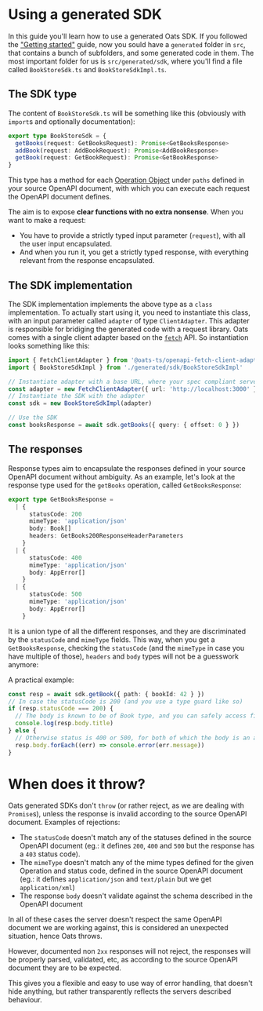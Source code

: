 # Using a generated SDK

In this guide you'll learn how to use a generated Oats SDK. If you followed the ["Getting started"](OpenAPI_GettingStarted) guide, now you sould have a `generated` folder in `src`, that contains a bunch of subfolders, and some generated code in them. The most important folder for us is `src/generated/sdk`, where you'll find a file called `BookStoreSdk.ts` and `BookStoreSdkImpl.ts`.

## The SDK type

The content of `BookStoreSdk.ts` will be something like this (obviously with `import`s and optionally documentation):

```typescript
export type BookStoreSdk = {
  getBooks(request: GetBooksRequest): Promise<GetBooksResponse>
  addBook(request: AddBookRequest): Promise<AddBookResponse>
  getBook(request: GetBookRequest): Promise<GetBookResponse>
}
```

This type has a method for each [Operation Object](https://spec.openapis.org/oas/v3.1.0#operation-object) under `paths` defined in your source OpenAPI document, with which you can execute each request the OpenAPI document defines.

The aim is to expose **clear functions with no extra nonsense**. When you want to make a request:

- You have to provide a strictly typed input parameter (`request`), with all the user input encapsulated.
- And when you run it, you get a strictly typed response, with everything relevant from the response encapsulated.

## The SDK implementation

The SDK implementation implements the above type as a `class` implementation. To actually start using it, you need to instantiate this class, with an input parameter called `adapter` of type `ClientAdapter`. This adapter is responsible for bridiging the generated code with a request library. Oats comes with a single client adapter based on the [`fetch`](https://developer.mozilla.org/en-US/docs/Web/API/Fetch_API/Using_Fetch) API. So instantiation looks something like this:

```typescript
import { FetchClientAdapter } from '@oats-ts/openapi-fetch-client-adapter'
import { BookStoreSdkImpl } from './generated/sdk/BookStoreSdkImpl'

// Instantiate adapter with a base URL, where your spec compliant server is running
const adapter = new FetchClientAdapter({ url: 'http://localhost:3000' })
// Instantiate the SDK with the adapter
const sdk = new BookStoreSdkImpl(adapter)

// Use the SDK
const booksResponse = await sdk.getBooks({ query: { offset: 0 } })
```

## The responses

Response types aim to encapsulate the responses defined in your source OpenAPI document without ambiguity. As an example, let's look at the response type used for the `getBooks` operation, called `GetBooksResponse`:

```typescript
export type GetBooksResponse =
  | {
      statusCode: 200
      mimeType: 'application/json'
      body: Book[]
      headers: GetBooks200ResponseHeaderParameters
    }
  | {
      statusCode: 400
      mimeType: 'application/json'
      body: AppError[]
    }
  | {
      statusCode: 500
      mimeType: 'application/json'
      body: AppError[]
    }
```

It is a union type of all the different responses, and they are discriminated by the `statusCode` and `mimeType` fields. This way, when you get a `GetBooksResponse`, checking the `statusCode` (and the `mimeType` in case you have multiple of those), `headers` and `body` types will not be a guesswork anymore:

A practical example:

```typescript
const resp = await sdk.getBook({ path: { bookId: 42 } })
// In case the statusCode is 200 (and you use a type guard like so)
if (resp.statusCode === 200) {
  // The body is known to be of Book type, and you can safely access fields on it:
  console.log(resp.body.title)
} else {
  // Otherwise status is 400 or 500, for both of which the body is an array of AppErrors:
  resp.body.forEach((err) => console.error(err.message))
}
```

# When does it throw?

Oats generated SDKs don't `throw` (or rather reject, as we are dealing with `Promise`s), unless the response is invalid according to the source OpenAPI document. Examples of rejections:

- The `statusCode` doesn't match any of the statuses defined in the source OpenAPI document (eg.: it defines `200`, `400` and `500` but the response has a `403` status code).
- The `mimeType` doesn't match any of the mime types defined for the given Operation and status code, defined in the source OpenAPI document (eg.: it defines `application/json` and `text/plain` but we get `application/xml`)
- The response `body` doesn't validate against the schema described in the OpenAPI document

In all of these cases the server doesn't respect the same OpenAPI document we are working against, this is considered an unexpected situation, hence Oats throws.

However, documented non `2xx` responses will not reject, the responses will be properly parsed, validated, etc, as according to the source OpenAPI document they are to be expected.

This gives you a flexible and easy to use way of error handling, that doesn't hide anything, but rather transparently reflects the servers described behaviour.
